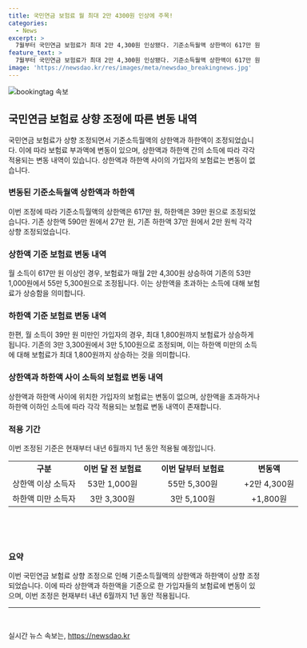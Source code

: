 ```yaml
---
title: 국민연금 보험료 월 최대 2만 4300원 인상에 주목!
categories:
  - News
excerpt: >
  7월부터 국민연금 보험료가 최대 2만 4,300원 인상됐다. 기준소득월액 상한액이 617만 원, 하한액은 39만 원으로 올랐는데, 상한액 이상 소득자의 경우 53만 1,000원에서 55만 5,300원으로 보험료가 상승했고, 하한액 미만 소득자도 최대 1,800원 인상됐다. 기존 상한액과 하한액 사이 소득자의 보험료는 변동 없으며, 이 조정은 내년 6월까지 적용된다.
feature_text: >
  7월부터 국민연금 보험료가 최대 2만 4,300원 인상됐다. 기준소득월액 상한액이 617만 원, 하한액은 39만 원으로 올랐는데, 상한액 이상 소득자의 경우 53만 1,000원에서 55만 5,300원으로 보험료가 상승했고, 하한액 미만 소득자도 최대 1,800원 인상됐다. 기존 상한액과 하한액 사이 소득자의 보험료는 변동 없으며, 이 조정은 내년 6월까지 적용된다.
image: 'https://newsdao.kr/res/images/meta/newsdao_breakingnews.jpg'
---
```


<p><img src="https://newsdao.kr/res/images/meta/newsdao_breakingnews.jpg" alt="bookingtag 속보" /></p>

<h2 data-ke-size="size26">국민연금 보험료 상향 조정에 따른 변동 내역</h2>

<p data-ke-size="size16">국민연금 보험료가 상향 조정되면서 기준소득월액의 상한액과 하한액이 조정되었습니다. 이에 따라 보험료 부과액에 변동이 있으며, 상한액과 하한액 간의 소득에 따라 각각 적용되는 변동 내역이 있습니다. 상한액과 하한액 사이의 가입자의 보험료는 변동이 없습니다.</p>

<h3><b>변동된 기준소득월액 상한액과 하한액</b></h3>

<p data-ke-size="size16">이번 조정에 따라 기준소득월액의 상한액은 617만 원, 하한액은 39만 원으로 조정되었습니다. 기존 상한액 590만 원에서 27만 원, 기존 하한액 37만 원에서 2만 원씩 각각 상향 조정되었습니다.</p>

<h3><b>상한액 기준 보험료 변동 내역</b></h3>

<p data-ke-size="size16">월 소득이 617만 원 이상인 경우, 보험료가 매월 2만 4,300원 상승하여 기존의 53만 1,000원에서 55만 5,300원으로 조정됩니다. 이는 상한액을 초과하는 소득에 대해 보험료가 상승함을 의미합니다.</p>

<h3><b>하한액 기준 보험료 변동 내역</b></h3>

<p data-ke-size="size16">한편, 월 소득이 39만 원 미만인 가입자의 경우, 최대 1,800원까지 보험료가 상승하게 됩니다. 기존의 3만 3,300원에서 3만 5,100원으로 조정되며, 이는 하한액 미만의 소득에 대해 보험료가 최대 1,800원까지 상승하는 것을 의미합니다.</p>

<h3><b>상한액과 하한액 사이 소득의 보험료 변동 내역</b></h3>

<p data-ke-size="size16">상한액과 하한액 사이에 위치한 가입자의 보험료는 변동이 없으며, 상한액을 초과하거나 하한액 이하인 소득에 따라 각각 적용되는 보험료 변동 내역이 존재합니다. </p>

<h3><b>적용 기간</b></h3>

<p data-ke-size="size16">이번 조정된 기준은 현재부터 내년 6월까지 1년 동안 적용될 예정입니다.</p>

<table style="width: 714.234px; height: 123px;">
<tbody>
<tr>
<td style="text-align: center;"><b>구분</b></td>
<td style="text-align: center;"><b>이번 달 전 보험료</b></td>
<td style="text-align: center; width: 173.234px;"><b>이번 달부터 보험료</b></td>
<td style="text-align: center;"><b>변동액</b></td>
</tr>
<tr>
<td style="text-align: center;">상한액 이상 소득자</td>
<td style="text-align: center;">53만 1,000원</td>
<td style="text-align: center;">55만 5,300원</td>
<td style="text-align: center;">+2만 4,300원</td>
</tr>
<tr>
<td style="text-align: center;">하한액 미만 소득자</td>
<td style="text-align: center;">3만 3,300원</td>
<td style="text-align: center;">3만 5,100원</td>
<td style="text-align: center;">+1,800원</td>
</tr>
</tbody>
</table>

<p data-ke-size="size16">&nbsp;</p>

<h3><b>요약</b></h3>

<p data-ke-size="size16">이번 국민연금 보험료 상향 조정으로 인해 기준소득월액의 상한액과 하한액이 상향 조정되었습니다. 이에 따라 상한액과 하한액을 기준으로 한 가입자들의 보험료에 변동이 있으며, 이번 조정은 현재부터 내년 6월까지 1년 동안 적용됩니다.</p>

<hr>

<p data-ke-size="size16">&nbsp;</p>
실시간 뉴스 속보는, <a href="https://newsdao.kr" rel="dofollow">https://newsdao.kr</a>


